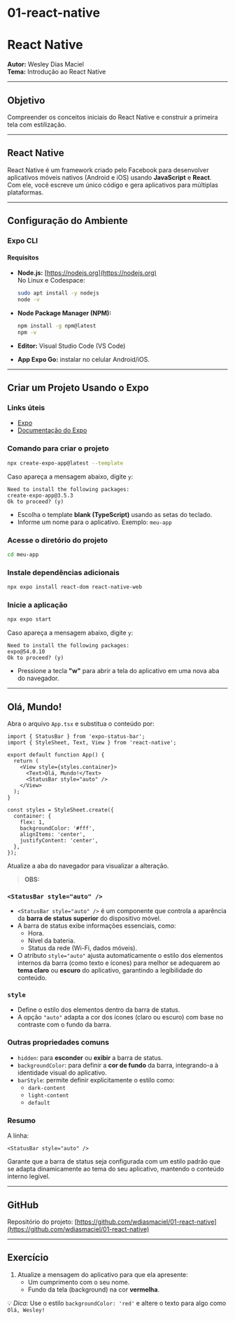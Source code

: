 # 01-react-native

# React Native

**Autor:** Wesley Dias Maciel  
**Tema:** Introdução ao React Native

---

## Objetivo

Compreender os conceitos iniciais do React Native e construir a primeira tela com estilização.

---

## React Native

React Native é um framework criado pelo Facebook para desenvolver aplicativos móveis nativos (Android e iOS) usando **JavaScript** e **React**.  
Com ele, você escreve um único código e gera aplicativos para múltiplas plataformas.

---

## Configuração do Ambiente

### Expo CLI

#### Requisitos

- **Node.js:** [https://nodejs.org](https://nodejs.org)  
  No Linux e Codespace:
  ```bash
  sudo apt install -y nodejs
  node -v
  ```

- **Node Package Manager (NPM):**
  ```bash
  npm install -g npm@latest
  npm -v
  ```

- **Editor:** Visual Studio Code (VS Code)

- **App Expo Go:** instalar no celular Android/iOS.

---

## Criar um Projeto Usando o Expo

### Links úteis

- [Expo](https://expo.dev/)
- [Documentação do Expo](https://docs.expo.dev/)

### Comando para criar o projeto

```bash
npx create-expo-app@latest --template
```

Caso apareça a mensagem abaixo, digite `y`:

```
Need to install the following packages:
create-expo-app@3.5.3
Ok to proceed? (y)
```

- Escolha o template **blank (TypeScript)** usando as setas do teclado.
- Informe um nome para o aplicativo. Exemplo: `meu-app`

### Acesse o diretório do projeto

```bash
cd meu-app
```

### Instale dependências adicionais

```bash
npx expo install react-dom react-native-web
```

### Inicie a aplicação

```bash
npx expo start
```

Caso apareça a mensagem abaixo, digite `y`:

```
Need to install the following packages:
expo@54.0.10
Ok to proceed? (y)
```

- Pressione a tecla **"w"** para abrir a tela do aplicativo em uma nova aba do navegador.

---

## Olá, Mundo!

Abra o arquivo `App.tsx` e substitua o conteúdo por:

```tsx
import { StatusBar } from 'expo-status-bar';
import { StyleSheet, Text, View } from 'react-native';

export default function App() {
  return (
    <View style={styles.container}>
      <Text>Olá, Mundo!</Text>
      <StatusBar style="auto" />
    </View>
  );
}

const styles = StyleSheet.create({
  container: {
    flex: 1,
    backgroundColor: '#fff',
    alignItems: 'center',
    justifyContent: 'center',
  },
});
```

Atualize a aba do navegador para visualizar a alteração.

> **OBS:**

### `<StatusBar style="auto" />`

- `<StatusBar style="auto" />` é um componente que controla a aparência da **barra de status superior** do dispositivo móvel.
- A barra de status exibe informações essenciais, como:
  - Hora.
  - Nível da bateria.
  - Status da rede (Wi-Fi, dados móveis).
- O atributo `style="auto"` ajusta automaticamente o estilo dos elementos internos da barra (como texto e ícones) para melhor se adequarem ao **tema claro** ou **escuro** do aplicativo, garantindo a legibilidade do conteúdo.

### `style`

- Define o estilo dos elementos dentro da barra de status.
- A opção `"auto"` adapta a cor dos ícones (claro ou escuro) com base no contraste com o fundo da barra.

### Outras propriedades comuns

- `hidden`: para **esconder** ou **exibir** a barra de status.
- `backgroundColor`: para definir a **cor de fundo** da barra, integrando-a à identidade visual do aplicativo.
- `barStyle`: permite definir explicitamente o estilo como:
  - `dark-content`
  - `light-content`
  - `default`

### Resumo

A linha:

```tsx
<StatusBar style="auto" />
```

Garante que a barra de status seja configurada com um estilo padrão que se adapta dinamicamente ao tema do seu aplicativo, mantendo o conteúdo interno legível.

---

## GitHub

Repositório do projeto: [https://github.com/wdiasmaciel/01-react-native](https://github.com/wdiasmaciel/01-react-native)

---

## Exercício

1. Atualize a mensagem do aplicativo para que ela apresente:
   - Um cumprimento com o seu nome.
   - Fundo da tela (background) na cor **vermelha**.

💡 *Dica:* Use o estilo `backgroundColor: 'red'` e altere o texto para algo como `Olá, Wesley!`
